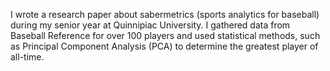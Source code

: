I wrote a research paper about sabermetrics (sports analytics for baseball) during my senior year at Quinnipiac University. I gathered data from Baseball Reference for over 100 players and used statistical methods, such as Principal Component Analysis (PCA) to determine the greatest player of all-time.
